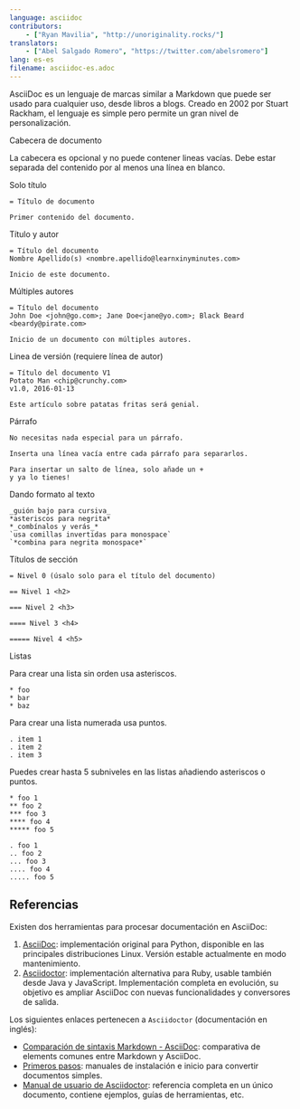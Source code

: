 ```yaml
---
language: asciidoc
contributors:
    - ["Ryan Mavilia", "http://unoriginality.rocks/"]
translators:
    - ["Abel Salgado Romero", "https://twitter.com/abelsromero"]
lang: es-es
filename: asciidoc-es.adoc
---
```


AsciiDoc es un lenguaje de marcas similar a Markdown que puede ser usado para cualquier uso, desde libros a blogs.
Creado en 2002 por Stuart Rackham, el lenguaje es simple pero permite un gran nivel de personalización.

Cabecera de documento

La cabecera es opcional y no puede contener lineas vacías. Debe estar separada del contenido por al menos una línea en blanco.

Solo título

```
= Título de documento

Primer contenido del documento.
```

Título y autor

```
= Título del documento
Nombre Apellido(s) <nombre.apellido@learnxinyminutes.com>

Inicio de este documento.
```

Múltiples autores

```
= Título del documento
John Doe <john@go.com>; Jane Doe<jane@yo.com>; Black Beard <beardy@pirate.com>

Inicio de un documento con múltiples autores.
```

Linea de versión (requiere línea de autor)

```
= Título del documento V1
Potato Man <chip@crunchy.com>
v1.0, 2016-01-13

Este artículo sobre patatas fritas será genial.
```

Párrafo

```
No necesitas nada especial para un párrafo.

Inserta una línea vacía entre cada párrafo para separarlos.

Para insertar un salto de línea, solo añade un +
y ya lo tienes!
```

Dando formato al texto

```
_guión bajo para cursiva_
*asteriscos para negrita*
*_combínalos y verás_*
`usa comillas invertidas para monospace`
`*combina para negrita monospace*`
```

Títulos de sección

```
= Nivel 0 (úsalo solo para el título del documento)

== Nivel 1 <h2>

=== Nivel 2 <h3>

==== Nivel 3 <h4>

===== Nivel 4 <h5>
```

Listas

Para crear una lista sin orden usa asteriscos.

```
* foo
* bar
* baz
```

Para crear una lista numerada usa puntos.

```
. item 1
. item 2
. item 3
```

Puedes crear hasta 5 subniveles en las listas añadiendo asteriscos o puntos.

```
* foo 1
** foo 2
*** foo 3
**** foo 4
***** foo 5

. foo 1
.. foo 2
... foo 3
.... foo 4
..... foo 5
```

## Referencias

Existen dos herramientas para procesar documentación en AsciiDoc:

1. [AsciiDoc](http://asciidoc.org/): implementación original para Python, disponible en las principales distribuciones Linux. Versión estable actualmente en modo mantenimiento.
2. [Asciidoctor](http://asciidoctor.org/): implementación alternativa para Ruby, usable también desde Java y JavaScript. Implementación completa en evolución, su objetivo es ampliar AsciiDoc con nuevas funcionalidades y conversores de salida.

Los siguientes enlaces pertenecen a `Asciidoctor` (documentación en inglés):

* [Comparación de sintaxis Markdown - AsciiDoc](http://asciidoctor.org/docs/user-manual/#comparison-by-example): comparativa de elements comunes entre Markdown y AsciiDoc.
* [Primeros pasos](http://asciidoctor.org/docs/#get-started-with-asciidoctor): manuales de instalación e inicio para convertir documentos simples.
* [Manual de usuario de Asciidoctor](http://asciidoctor.org/docs/user-manual/): referencia completa en un único documento, contiene ejemplos, guías de herramientas, etc.
